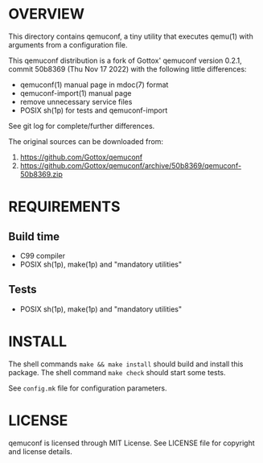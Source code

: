 OVERVIEW
========

This directory contains qemuconf, a tiny utility that executes qemu(1) with
arguments from a configuration file.

This qemuconf distribution is a fork of Gottox' qemuconf version 0.2.1, commit
50b8369 (Thu Nov 17 2022) with the following little differences:
* qemuconf(1) manual page in mdoc(7) format
* qemuconf-import(1) manual page
* remove unnecessary service files
* POSIX sh(1p) for tests and qemuconf-import

See git log for complete/further differences.

The original sources can be downloaded from:
1. https://github.com/Gottox/qemuconf
2. https://github.com/Gottox/qemuconf/archive/50b8369/qemuconf-50b8369.zip


REQUIREMENTS
============

Build time
----------
* C99 compiler
* POSIX sh(1p), make(1p) and "mandatory utilities"

Tests
-----
* POSIX sh(1p), make(1p) and "mandatory utilities"


INSTALL
=======

The shell commands `make && make install` should build and install this
package.
The shell command `make check` should start some tests.

See `config.mk` file for configuration parameters.


LICENSE
=======

qemuconf is licensed through MIT License.
See LICENSE file for copyright and license details.
